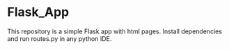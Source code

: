 # Flask_App
This repository is a simple Flask app with html pages. 
Install dependencies and run routes.py in any python IDE.
